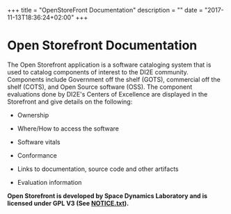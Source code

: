 +++
title = "OpenStoreFront Documentation"
description = ""
date = "2017-11-13T18:36:24+02:00"
+++

# Open Storefront Documentation

The Open Storefront application is a software cataloging system that is used to catalog components of interest to the DI2E community. Components include Government off the shelf (GOTS), commercial off the shelf (COTS), and Open Source software (OSS). The component evaluations done by DI2E's Centers of Excellence are displayed in the Storefront and give details on the following:

-  Ownership

-  Where/How to access the software

-  Software vitals

-  Conformance

-  Links to documentation, source code and other artifacts

-  Evaluation information

**Open Storefront is developed by Space Dynamics Laboratory and is licensed under GPL V3 (See [NOTICE.txt](https://github.com/di2e/openstorefront/blob/STORE-587_report-history-lifecycle/NOTICE.txt)).**